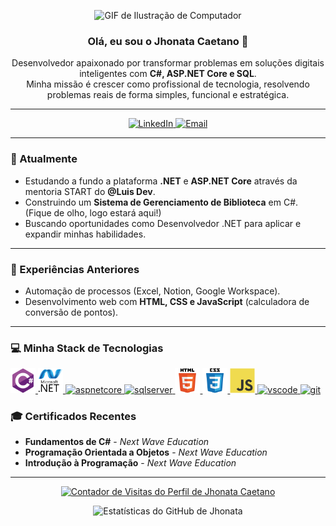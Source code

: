 <p align="center">
  <img src="https://raw.githubusercontent.com/MicaelliMedeiros/micaellimedeiros/master/image/computer-ilustra.gif" alt="GIF de Ilustração de Computador" width="300" height="auto"/>
</p>

<h3 align="center">Olá, eu sou o Jhonata Caetano 👋</h3>

<p align="center">
  Desenvolvedor apaixonado por transformar problemas em soluções digitais inteligentes com <b>C#, ASP.NET Core e SQL</b>.<br> 
  Minha missão é crescer como profissional de tecnologia, resolvendo problemas reais de forma simples, funcional e estratégica.
</p>

---

<p align="center">
  <a href="https://www.linkedin.com/in/jhonataclopes/" target="_blank">
    <img src="https://img.shields.io/badge/LinkedIn-%230077B5.svg?&style=for-the-badge&logo=linkedin&logoColor=white" alt="LinkedIn">
  </a>
  <a href="mailto:[seu-email@dominio.com]" target="_blank">
    <img src="https://img.shields.io/badge/Email-D14836?style=for-the-badge&logo=gmail&logoColor=white" alt="Email">
  </a>
  </p>

---

### 🚀 Atualmente

-   Estudando a fundo a plataforma **.NET** e **ASP.NET Core** através da mentoria START do **@Luis Dev**.
-   Construindo um **Sistema de Gerenciamento de Biblioteca** em C#. (Fique de olho, logo estará aqui!)
-   Buscando oportunidades como Desenvolvedor .NET para aplicar e expandir minhas habilidades.

---

### 💼 Experiências Anteriores

-   Automação de processos (Excel, Notion, Google Workspace).
-   Desenvolvimento web com **HTML, CSS e JavaScript** (calculadora de conversão de pontos).

---

### 💻 Minha Stack de Tecnologias

<p align="left">
  <a href="https://learn.microsoft.com/pt-br/dotnet/csharp/" target="_blank" rel="noreferrer"> 
    <img src="https://raw.githubusercontent.com/devicons/devicon/master/icons/csharp/csharp-original.svg" alt="csharp" width="40" height="40"/> 
  </a> 
  <a href="https://dotnet.microsoft.com/" target="_blank" rel="noreferrer"> 
    <img src="https://raw.githubusercontent.com/devicons/devicon/master/icons/dot-net/dot-net-original-wordmark.svg" alt="dotnet" width="40" height="40"/> 
  </a> 
  <a href="https://learn.microsoft.com/pt-br/aspnet/core/" target="_blank" rel="noreferrer"> 
    <img src="https://img.shields.io/badge/ASP.NET%20Core-5C2D91?style=for-the-badge&logo=aspnet&logoColor=white" alt="aspnetcore"/> 
  </a>
  <a href="https://www.microsoft.com/pt-br/sql-server" target="_blank" rel="noreferrer"> 
    <img src="https://www.svgrepo.com/show/303229/microsoft-sql-server-logo.svg" alt="sqlserver" width="40" height="40"/> 
  </a> 
  <a href="https://developer.mozilla.org/pt-BR/docs/Web/HTML" target="_blank" rel="noreferrer"> 
    <img src="https://raw.githubusercontent.com/devicons/devicon/master/icons/html5/html5-original-wordmark.svg" alt="html5" width="40" height="40"/> 
  </a> 
  <a href="https://developer.mozilla.org/pt-BR/docs/Web/CSS" target="_blank" rel="noreferrer"> 
    <img src="https://raw.githubusercontent.com/devicons/devicon/master/icons/css3/css3-original-wordmark.svg" alt="css3" width="40" height="40"/> 
  </a> 
  <a href="https://developer.mozilla.org/pt-BR/docs/Web/JavaScript" target="_blank" rel="noreferrer"> 
    <img src="https://raw.githubusercontent.com/devicons/devicon/master/icons/javascript/javascript-original.svg" alt="javascript" width="40" height="40"/> 
  </a>
  <a href="https://code.visualstudio.com/" target="_blank" rel="noreferrer">
    <img src="https://cdn.jsdelivr.net/gh/devicons/devicon/icons/vscode/vscode-original.svg" alt="vscode" width="40" height="40"/>
  </a>
  <a href="https://git-scm.com/" target="_blank" rel="noreferrer">
    <img src="https://cdn.jsdelivr.net/gh/devicons/devicon/icons/git/git-original.svg" alt="git" width="40" height="40"/>
  </a>
</p>


### 🎓 Certificados Recentes

-   **Fundamentos de C#** - _Next Wave Education_
-   **Programação Orientada a Objetos** - _Next Wave Education_
-   **Introdução à Programação** - _Next Wave Education_

---

<p align="center">
  <a href="https://github.com/J-Caeta">
    <img src="https://profile-counter.glitch.me/J-Caeta/count.svg" alt="Contador de Visitas do Perfil de Jhonata Caetano">
  </a>
</p>

<p align="center">
  <img src="https://github-readme-stats.vercel.app/api?username=J-Caeta&show_icons=true&theme=dracula&include_all_commits=true&count_private=true" alt="Estatísticas do GitHub de Jhonata"/>
</p>
